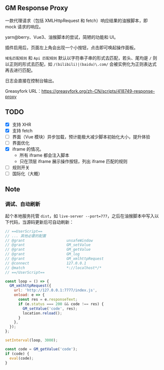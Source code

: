 ## GM Response Proxy

一款代理请求（包括 XMLHttpRequest 和 fetch）响应结果的油猴脚本，即 mock 请求的响应。

yarn@berry、Vue3、油猴脚本的尝试，简陋的功能和 UI。

插件启用后，页面左上角会出现一个小按钮，点击即可唤起操作面板。

`域名匹配规则` 和 `Api 匹配规则` 默认以字符串子串的形式去匹配，若头、尾均是 `/` 则以正则的形式去匹配，如 `/(bilibili)|(baidu)\.com/` 会被实例化为正则表达式再去进行匹配。

日志会直接在控制台输出。

Greasyfork URL：<https://greasyfork.org/zh-CN/scripts/418749-response-proxy>

## TODO

- [x] 支持 XHR
- [x] 支持 fetch
- [ ] 界面（Vue 模块）异步加载，预计能极大减少脚本初始化大小，提升体验
- [ ] 界面优化
- [x] iframe 的情况。
  - 所有 iframe 都会注入脚本
  - 只在顶层 iframe 展示操作按钮，列出 iframe 匹配的规则
- [ ] 规则开关
- [ ] 国际化（大概）

## Note

### 调试、自动刷新

起个本地服务托管 `dist`，如 `live-server --port=777`，之后在油猴脚本中写入以下代码，当源码更新后可自动刷新：

```js
// ==UserScript==
// ... 其他必要的配置
// @grant                   unsafeWindow
// @grant                   GM_setValue
// @grant                   GM_getValue
// @grant                   GM_log
// @grant                   GM_xmlhttpRequest
// @connect                 127.0.0.1
// @match                   *://localhost*/*
// ==/UserScript==

const loop = () => {
  GM_xmlhttpRequest({
    url: 'http://127.0.0.1:7777/index.js',
    onload: e => {
      const res = e.responseText;
      if (e.status === 200 && code !== res) {
        GM_setValue('code', res);
        location.reload();
      }
    },
  });
};

setInterval(loop, 3000);

const code = GM_getValue('code');
if (code) {
  eval(code);
}
```
